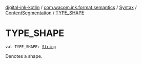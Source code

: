 [digital-ink-kotlin](../../../index.md) / [com.wacom.ink.format.semantics](../../index.md) / [Syntax](../index.md) / [ContentSegmentation](index.md) / [TYPE_SHAPE](./-t-y-p-e_-s-h-a-p-e.md)

# TYPE_SHAPE

`val TYPE_SHAPE: `[`String`](https://kotlinlang.org/api/latest/jvm/stdlib/kotlin/-string/index.html)

Denotes a shape.

